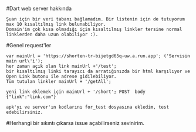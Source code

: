 #Dart web server hakkında 
      
    Şuan için bir veri tabanı bağlamadım. Bir listenin için de tutuyorum max 10 kısaltılmış link bulunabiliyor.
    Domain'im çok kısa olmadığı için kısaltılmış linkler tersine normal linklerden daha uzun olabiliyor :).
    
 #Genel request'ler
    
    var mainUrl = 'https://shorten-tr-bijetgd65q-uw.a.run.app'; ('Servisin main url\'i');
    her zaman açık olan link mainUrl +'/test';
    bir kısaltılmış linki tarayıcı da arratığınızda bir html karşılıyor ve Open Link butonu ile adrese gidilebiliyor.
    Tüm tutulan linkler mainUrl + '/getAll';
    
    yeni link eklemek için mainUrl + '/short'; POST  body {"link":"link.com"}
    
    apk'yı ve server'ın kodlarını for_test dosyasına ekledim, test edebilirsiniz. 
    
  #Herhangi bir sıkıntı çıkarsa issue açabilirseniz sevinirim.
